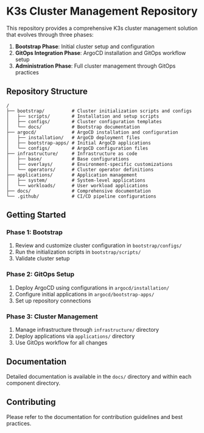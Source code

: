# K3s Cluster Management Repository

This repository provides a comprehensive K3s cluster management solution that evolves through three phases:

1. **Bootstrap Phase**: Initial cluster setup and configuration
2. **GitOps Integration Phase**: ArgoCD installation and GitOps workflow setup
3. **Administration Phase**: Full cluster management through GitOps practices

## Repository Structure

```
/
├── bootstrap/          # Cluster initialization scripts and configs
│   ├── scripts/        # Installation and setup scripts
│   ├── configs/        # Cluster configuration templates
│   └── docs/           # Bootstrap documentation
├── argocd/             # ArgoCD installation and configuration
│   ├── installation/   # ArgoCD deployment files
│   ├── bootstrap-apps/ # Initial ArgoCD applications
│   └── configs/        # ArgoCD configuration files
├── infrastructure/     # Infrastructure as code
│   ├── base/           # Base configurations
│   ├── overlays/       # Environment-specific customizations
│   └── operators/      # Cluster operator definitions
├── applications/       # Application management
│   ├── system/         # System-level applications
│   └── workloads/      # User workload applications
├── docs/               # Comprehensive documentation
└── .github/            # CI/CD pipeline configurations
```

## Getting Started

### Phase 1: Bootstrap
1. Review and customize cluster configuration in `bootstrap/configs/`
2. Run the initialization scripts in `bootstrap/scripts/`
3. Validate cluster setup

### Phase 2: GitOps Setup
1. Deploy ArgoCD using configurations in `argocd/installation/`
2. Configure initial applications in `argocd/bootstrap-apps/`
3. Set up repository connections

### Phase 3: Cluster Management
1. Manage infrastructure through `infrastructure/` directory
2. Deploy applications via `applications/` directory
3. Use GitOps workflow for all changes

## Documentation

Detailed documentation is available in the `docs/` directory and within each component directory.

## Contributing

Please refer to the documentation for contribution guidelines and best practices.